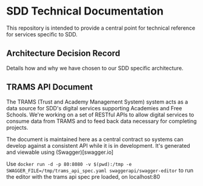 # SDD Technical Documentation

This repository is intended to provide a central point for technical reference for services specific to SDD.

## Architecture Decision Record

Details how and why we have chosen to our SDD specific architecture.

## TRAMS API Document

The TRAMS (Trust and Academy Management System) system acts as a data source for SDD's digital services supporting Academies and Free Schools. We're working on a set of RESTful APIs to allow digital services to consume data from TRAMS and to feed back data necessary for completing projects.

The document is maintained here as a central contract so systems can develop against a consistent API while it is in development. It's generated and viewable using (Swagger)[swagger.io]

Use `docker run -d -p 80:8080 -v $(pwd):/tmp -e SWAGGER_FILE=/tmp/trams_api_spec.yaml swaggerapi/swagger-editor` to run the editor with the trams api spec pre loaded, on localhost:80
